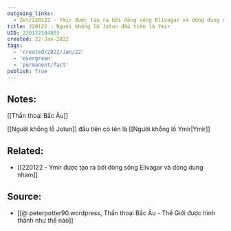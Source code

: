 ```yaml
---
outgoing_links:
  - Zet/220122 - Ymir được tạo ra bởi dòng sông Elivagar và dòng dung nham
title: 220122 - Người khổng lồ Jotun đầu tiên là Ymir
UID: 220122104803
created: 22-Jan-2022
tags:
  - 'created/2022/Jan/22'
  - 'evergreen'
  - 'permanent/fact'
publish: True
---
```

## Notes:
[[Thần thoại Bắc Âu]]

[[Người khổng lồ Jotun]] đầu tiên có tên là [[Người khổng lồ Ymir|Ymir]]

## Related:
- [[220122 - Ymir được tạo ra bởi dòng sông Elivagar và dòng dung nham]]
## Source:
- [[@ peterpotter90.wordpress, Thần thoại Bắc Âu - Thế Giới được hình thành như thế nào]]


